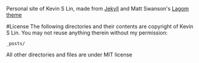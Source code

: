 Personal site of Kevin S Lin, made from [Jekyll](http://jekyllrb.com/) and Matt Swanson's [Lagom
theme](https://github.com/swanson/lagom/)

#License
The following directories and their contents are copyright of Kevin S
Lin. You may not reuse anything therein without my permission:

    _posts/

All other directories and files are under MIT license
